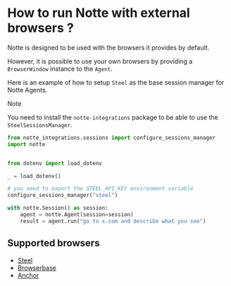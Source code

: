# How to run Notte with external browsers ?

Notte is designed to be used with the browsers it provides by default.

However, it is possible to use your own browsers by providing a `BrowserWindow` instance to the `Agent`.

Here is an example of how to setup `Steel` as the base session manager for Notte Agents.

> [!NOTE]
> You need to install the `notte-integrations` package to be able to use the `SteelSessionsManager`.

```python
from notte_integrations.sessions import configure_sessions_manager
import notte


from dotenv import load_dotenv

_ = load_dotenv()

# you need to export the STEEL_API_KEY environment variable
configure_sessions_manager("steel")

with notte.Session() as session:
    agent = notte.Agent(session=session)
    result = agent.run("go to x.com and describe what you see")
```

## Supported browsers

- [Steel](https://steel.dev/)
- [Browserbase](https://browserbase.com/)
- [Anchor](https://anchorbrowser.io/)
